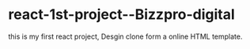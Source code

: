 # react-1st-project--Bizzpro-digital
this is my first react project, Desgin clone form a online HTML template.
